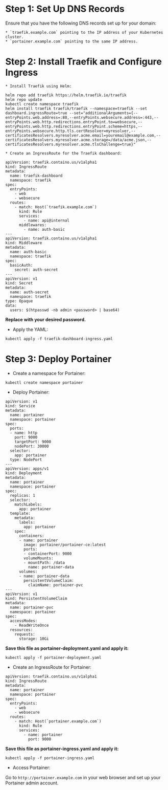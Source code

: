 # Step 1: Set Up DNS Records


Ensure that you have the following DNS records set up for your domain:

    * `traefik.example.com` pointing to the IP address of your Kubernetes cluster.
    * `portainer.example.com` pointing to the same IP address.

# Step 2: Install Traefik and Configure Ingress

    * Install Traefik using Helm:

```
helm repo add traefik https://helm.traefik.io/traefik
helm repo update
kubectl create namespace traefik
helm install traefik traefik/traefik --namespace=traefik --set dashboard.ingressRoute=true --set="additionalArguments={--entryPoints.web.address=:80,--entryPoints.websecure.address=:443,--entryPoints.web.http.redirections.entryPoint.to=websecure,--entryPoints.web.http.redirections.entryPoint.scheme=https,--entryPoints.websecure.http.tls.certResolver=myresolver,--certificatesResolvers.myresolver.acme.email=youremail@example.com,--certificatesResolvers.myresolver.acme.storage=/data/acme.json,--certificatesResolvers.myresolver.acme.tlsChallenge=true}"
```

    * Create an IngressRoute for the Traefik dashboard:

```
apiVersion: traefik.containo.us/v1alpha1
kind: IngressRoute
metadata:
  name: traefik-dashboard
  namespace: traefik
spec:
  entryPoints:
    - web
    - websecure
  routes:
    - match: Host(`traefik.example.com`)
      kind: Rule
      services:
        - name: api@internal
      middlewares:
        - name: auth-basic
---
apiVersion: traefik.containo.us/v1alpha1
kind: Middleware
metadata:
  name: auth-basic
  namespace: traefik
spec:
  basicAuth:
    secret: auth-secret
---
apiVersion: v1
kind: Secret
metadata:
  name: auth-secret
  namespace: traefik
type: Opaque
data:
  users: $(htpasswd -nb admin <password> | base64)

```


**Replace <password> with your desired password.**

* Apply the YAML:

```
kubectl apply -f traefik-dashboard-ingress.yaml
```


# Step 3: Deploy Portainer

* Create a namespace for Portainer:
 
```
kubectl create namespace portainer
```

* Deploy Portainer:

```
apiVersion: v1
kind: Service
metadata:
  name: portainer
  namespace: portainer
spec:
  ports:
  - name: http
    port: 9000
    targetPort: 9000
    nodePort: 30000
  selector:
    app: portainer
  type: NodePort
---
apiVersion: apps/v1
kind: Deployment
metadata:
  name: portainer
  namespace: portainer
spec:
  replicas: 1
  selector:
    matchLabels:
      app: portainer
  template:
    metadata:
      labels:
        app: portainer
    spec:
      containers:
      - name: portainer
        image: portainer/portainer-ce:latest
        ports:
        - containerPort: 9000
        volumeMounts:
        - mountPath: /data
          name: portainer-data
      volumes:
      - name: portainer-data
        persistentVolumeClaim:
          claimName: portainer-pvc
---
apiVersion: v1
kind: PersistentVolumeClaim
metadata:
  name: portainer-pvc
  namespace: portainer
spec:
  accessModes:
    - ReadWriteOnce
  resources:
    requests:
      storage: 10Gi

```


**Save this file as portainer-deployment.yaml and apply it:**

```
kubectl apply -f portainer-deployment.yaml
```

* Create an IngressRoute for Portainer:

```
apiVersion: traefik.containo.us/v1alpha1
kind: IngressRoute
metadata:
  name: portainer
  namespace: portainer
spec:
  entryPoints:
    - web
    - websecure
  routes:
    - match: Host(`portainer.example.com`)
      kind: Rule
      services:
        - name: portainer
          port: 9000

```


**Save this file as portainer-ingress.yaml and apply it:**


```
kubectl apply -f portainer-ingress.yaml
```

* Access Portainer:


Go to `http://portainer.example.com` in your web browser and set up your Portainer admin account.

